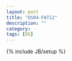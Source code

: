 ```yaml
---
layout: post
title: "OS04-FAT12"
description: ""
category: 
tags: [OS]
---
```

{% include JB/setup %}



